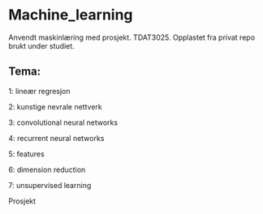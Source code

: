 # Machine_learning
Anvendt maskinlæring med prosjekt. TDAT3025. Opplastet fra privat repo brukt under studiet.

## Tema:

1: lineær regresjon

2: kunstige nevrale nettverk

3: convolutional neural networks

4: recurrent neural networks

5: features

6: dimension reduction

7: unsupervised learning

Prosjekt
